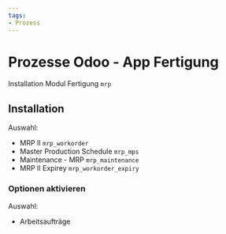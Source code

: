 ```yaml
---
tags:
- Prozess
---
```

# Prozesse Odoo - App Fertigung
Installation Modul Fertigung `mrp`

## Installation

Auswahl:
* MRP II `mrp_workorder`
* Master Production Schedule `mrp_mps`
* Maintenance - MRP `mrp_maintenance`
* MRP II Expirey `mrp_workorder_expiry`

### Optionen aktivieren

Auswahl:
* Arbeitsaufträge